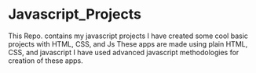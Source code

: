 # Javascript_Projects

This Repo. contains my javascript projects 
I have created some cool basic projects with HTML, CSS, and Js
These apps are made using plain HTML, CSS, and javascript
I have used advanced javascript methodologies for creation of these apps.
